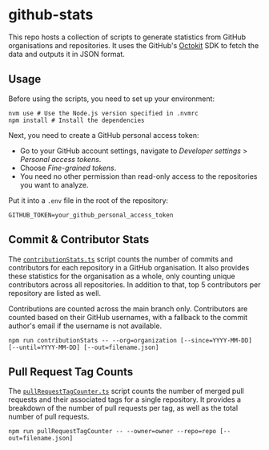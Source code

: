 # github-stats

This repo hosts a collection of scripts to generate statistics from GitHub organisations and repositories.
It uses the GitHub's [Octokit](https://github.com/octokit/octokit.js) SDK to fetch the data and outputs it in JSON format.

## Usage

Before using the scripts, you need to set up your environment:

```shell
nvm use # Use the Node.js version specified in .nvmrc
npm install # Install the dependencies
```

Next, you need to create a GitHub personal access token:

- Go to your GitHub account settings, navigate to _Developer settings_ > _Personal access tokens_.
- Choose _Fine-grained tokens_.
- You need no other permission than read-only access to the repositories you want to analyze.

Put it into a `.env` file in the root of the repository:

```dotenv
GITHUB_TOKEN=your_github_personal_access_token
```

## Commit & Contributor Stats

The [`contributionStats.ts`](src/contributionStats.ts) script counts the number of commits and contributors for each repository in a GitHub organisation.
It also provides these statistics for the organisation as a whole, only counting unique contributors across all repositories.
In addition to that, top 5 contributors per repository are listed as well.

Contributions are counted across the main branch only.
Contributors are counted based on their GitHub usernames, with a fallback to the commit author's email if the username is not available.

```shell
npm run contributionStats -- --org=organization [--since=YYYY-MM-DD] [--until=YYYY-MM-DD] [--out=filename.json]
```

## Pull Request Tag Counts

The [`pullRequestTagCounter.ts`](src/pullRequestTagCounter.ts) script counts the number of merged pull requests and their associated tags for a single repository.
It provides a breakdown of the number of pull requests per tag, as well as the total number of pull requests.

```shell
npm run pullRequestTagCounter -- --owner=owner --repo=repo [--out=filename.json]
```
